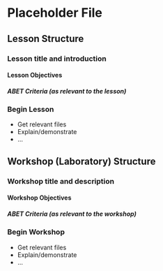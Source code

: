 # Placeholder File

## Lesson Structure 

### Lesson title and introduction

#### Lesson Objectives

##### ABET Criteria (as relevant to the lesson)

### Begin Lesson
- Get relevant files
- Explain/demonstrate
- ...

## Workshop (Laboratory) Structure

### Workshop title and description

#### Workshop Objectives

##### ABET Criteria (as relevant to the workshop)

### Begin Workshop
- Get relevant files
- Explain/demonstrate
- ...